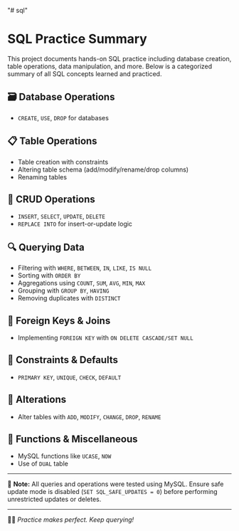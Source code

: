 "# sql" 
# SQL Practice Summary

This project documents hands-on SQL practice including database creation, table operations, data manipulation, and more. Below is a categorized summary of all SQL concepts learned and practiced.

## 🗃️ Database Operations
- `CREATE`, `USE`, `DROP` for databases

## 📋 Table Operations
- Table creation with constraints
- Altering table schema (add/modify/rename/drop columns)
- Renaming tables

## 🧮 CRUD Operations
- `INSERT`, `SELECT`, `UPDATE`, `DELETE`
- `REPLACE INTO` for insert-or-update logic

## 🔍 Querying Data
- Filtering with `WHERE`, `BETWEEN`, `IN`, `LIKE`, `IS NULL`
- Sorting with `ORDER BY`
- Aggregations using `COUNT`, `SUM`, `AVG`, `MIN`, `MAX`
- Grouping with `GROUP BY`, `HAVING`
- Removing duplicates with `DISTINCT`

## 🔗 Foreign Keys & Joins
- Implementing `FOREIGN KEY` with `ON DELETE CASCADE/SET NULL`

## 🔐 Constraints & Defaults
- `PRIMARY KEY`, `UNIQUE`, `CHECK`, `DEFAULT`

## 🔧 Alterations
- Alter tables with `ADD`, `MODIFY`, `CHANGE`, `DROP`, `RENAME`

## 🧪 Functions & Miscellaneous
- MySQL functions like `UCASE`, `NOW`
- Use of `DUAL` table

---

📌 **Note:** All queries and operations were tested using MySQL.
Ensure safe update mode is disabled (`SET SQL_SAFE_UPDATES = 0`) before performing unrestricted updates or deletes.

---

🧑‍💻 *Practice makes perfect. Keep querying!*
